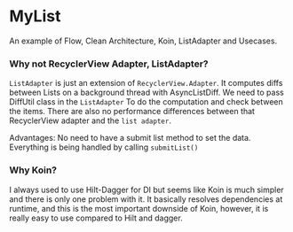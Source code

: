 # MyList
An example of Flow, Clean Architecture, Koin, ListAdapter and Usecases.

### Why not RecyclerView Adapter, ListAdapter?

`ListAdapter` is just an extension of `RecyclerView.Adapter`. It computes diffs between Lists on a background thread with AsyncListDiff. 
We need to pass DiffUtil class in the `ListAdapter` To do the computation and check between the items. There are also no performance differences between that RecyclerView adapter and the `list adapter`.

Advantages: No need to have a submit list method to set the data. Everything is being handled by calling `submitList()`

### Why Koin?

I always used to use Hilt-Dagger for DI but seems like Koin is much simpler and there is only one problem with it. It basically resolves dependencies at runtime, and this is the most important downside of Koin, however, it is really easy to use compared to Hilt and dagger.
